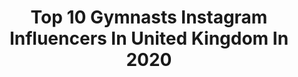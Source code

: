 ---
title: Top 10 Gymnasts Instagram Influencers In United Kingdom In 2020
description: >-
  Find top gymnasts Instagram influencers in United Kingdom in 2020. Most popular hashtags: #stayhome #workhard #fitnessmotivation #quarantine.
platform: Instagram
profiles:
  - username: "jade.marie.wadman"
    fullname: >-
      Jade Marie Wadman ✨
    location: "United Kingdom"
    followers: 6294
    engagement: 2421
    commentsToLikes: 0.081528
    avatar: "https://scontent-ams4-1.cdninstagram.com/v/t51.2885-19/s320x320/93223155_2843968289015583_775924080116236288_n.jpg?_nc_ht=scontent-ams4-1.cdninstagram.com&_nc_ohc=yMxoGuyjIesAX_wmuB-&oh=c1d0c5b1f6d576bcdaced69342cee3a4&oe=5EB92FBD"
    verified: false
    hashtags: "#workingprogress, #fitchicks, #hump, #straighthair"
  - username: "loliklondon"
    fullname: >-
      Lola
    location: "United Kingdom"
    followers: 147552
    engagement: 639
    commentsToLikes: 0.059711
    avatar: "https://scontent-arn2-1.cdninstagram.com/v/t51.2885-19/s320x320/60124266_455281968552435_3456032974749827072_n.jpg?_nc_ht=scontent-arn2-1.cdninstagram.com&_nc_ohc=MMJ3F8mFMuUAX_OOvrq&oh=61e122f59e926db91543c96f6f6ae7a7&oe=5EB7F2E3"
    verified: false
    hashtags: "#fitover50women, #ageless, #stayhome, #wednesdaydanceday"
  - username: "heanen_official"
    fullname: >-
      Heanen
    location: "United Kingdom"
    followers: 29324
    engagement: 292
    commentsToLikes: 0.073050
    avatar: "https://scontent-arn2-1.cdninstagram.com/v/t51.2885-19/s320x320/25009740_1870837213228171_5434875685355126784_n.jpg?_nc_ht=scontent-arn2-1.cdninstagram.com&_nc_ohc=7WEQiPDP4HYAX_xYon-&oh=80ad6326de307abe4286e52cce90ce24&oe=5EBAEAFA"
    verified: false
    hashtags: "#portraitphotography, #smiles, #gymnastics, #handspring"
  - username: "dayswithdaisy"
    fullname: >-
      D A I S Y
    location: "United Kingdom"
    followers: 22819
    engagement: 347
    commentsToLikes: 0.131506
    avatar: "https://scontent-ams4-1.cdninstagram.com/v/t51.2885-19/s320x320/81991584_2269243600047615_7001019429483970560_n.jpg?_nc_ht=scontent-ams4-1.cdninstagram.com&_nc_ohc=I9dlUdfgiUQAX9__wU-&oh=a900725a2a81b284527049c69da1876b&oe=5EBBBF33"
    verified: false
    hashtags: "#videooftheday, #mumanddaughter, #childblogger, #mumsofinsta"
  - username: "aimee_batt"
    fullname: >-
      AIMEE BATT
    location: "United Kingdom"
    followers: 21460
    engagement: 332
    commentsToLikes: 0.219185
    avatar: "https://scontent-lhr8-1.cdninstagram.com/v/t51.2885-19/s320x320/41675390_470454543440711_5572104533321973760_n.jpg?_nc_ht=scontent-lhr8-1.cdninstagram.com&_nc_ohc=IqssWx4eZXgAX_p2fd6&oh=5411875f903e54982226f1ea59a4bff3&oe=5EB83C6E"
    verified: false
    hashtags: "#eylure, #eylurelashes, #ohpolly, #forgirlsbygirls"
  - username: "harrietlymer"
    fullname: >-
      Harriet Lymer-Smith
    location: "United Kingdom"
    followers: 3422
    engagement: 1126
    commentsToLikes: 0.082995
    avatar: "https://scontent-ams4-1.cdninstagram.com/v/t51.2885-19/s320x320/83600138_932391137158755_9151447539558383616_n.jpg?_nc_ht=scontent-ams4-1.cdninstagram.com&_nc_ohc=Mgu9C7fLXA4AX9PWpH_&oh=0c4903185c27279c130519a14208c6dc&oe=5EB674AB"
    verified: false
    hashtags: ""
  - username: "katierose.burn"
    fullname: >-
      Prev. londonladybase
    location: "United Kingdom"
    followers: 14169
    engagement: 466
    commentsToLikes: 0.066319
    avatar: "https://scontent-lhr8-1.cdninstagram.com/v/t51.2885-19/s320x320/62398963_459052261562148_5339290269059645440_n.jpg?_nc_ht=scontent-lhr8-1.cdninstagram.com&_nc_ohc=-dGaePVqZ6cAX-pvif1&oh=e544d3dae37a4a5be24240a5e10e90f1&oe=5EBBAD8B"
    verified: false
    hashtags: "#ad, #notgifted, #zendiumdifference, #gift"
  - username: "ellen_caldwell"
    fullname: >-
      Ellen Caldwell
    location: "United Kingdom"
    followers: 3077
    engagement: 2325
    commentsToLikes: 0.026821
    avatar: "https://scontent-ams4-1.cdninstagram.com/v/t51.2885-19/s320x320/18948323_144189639460722_8386018250684628992_a.jpg?_nc_ht=scontent-ams4-1.cdninstagram.com&_nc_ohc=5HjZI5GJ84QAX9JEsTU&oh=433df8293c40c6a13ea301463d918e3d&oe=5EBA4B3C"
    verified: false
    hashtags: "#kook, #tropical, #adventuretime, #beachphotography"
  - username: "yevgeniya_gomon"
    fullname: >-
      Yevgeniya Gomon
    location: "United Kingdom"
    followers: 12373
    engagement: 563
    commentsToLikes: 0.020537
    avatar: "https://scontent-lhr8-1.cdninstagram.com/v/t51.2885-19/s320x320/89083193_2518842658327445_3120713324489080832_n.jpg?_nc_ht=scontent-lhr8-1.cdninstagram.com&_nc_ohc=Zx5QAaEnWc0AX83PLKh&oh=8c9bb0b338268c431cdbf5a8d4a86ab2&oe=5EB98E55"
    verified: false
    hashtags: "#happyvalentinesday, #olympicheroesua, #stayhomestaysafe, #washyourhands"
  - username: "shona_vertue"
    fullname: >-
      Shona Vertue
    location: "United Kingdom"
    followers: 433247
    engagement: 151
    commentsToLikes: 0.024068
    avatar: "https://scontent-lhr8-1.cdninstagram.com/v/t51.2885-19/s320x320/18253029_167872113740428_726329753446907904_a.jpg?_nc_ht=scontent-lhr8-1.cdninstagram.com&_nc_ohc=OpJiYaG_8KsAX-cFkc9&oh=35ccf6dac1a3c0bdc2a801c1f9acb233&oe=5EBBAB7B"
    verified: true
    hashtags: "#practicewhatyoupreach, #fitnessisnotlife, #stayhome, #youaresophat"
---